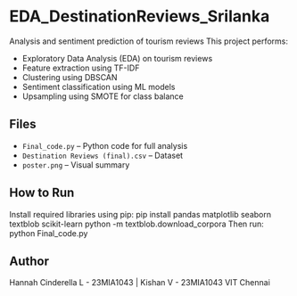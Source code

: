 # EDA_DestinationReviews_Srilanka
Analysis and sentiment prediction of tourism reviews
This project performs:
- Exploratory Data Analysis (EDA) on tourism reviews
- Feature extraction using TF-IDF
- Clustering using DBSCAN
- Sentiment classification using ML models
- Upsampling using SMOTE for class balance

## Files
- `Final_code.py` – Python code for full analysis
- `Destination Reviews (final).csv` – Dataset
- `poster.png` – Visual summary 

## How to Run
Install required libraries using pip:
pip install pandas matplotlib seaborn textblob scikit-learn python -m textblob.download_corpora
Then run:
python Final_code.py

## Author 
Hannah Cinderella L - 23MIA1043 | Kishan V - 23MIA1043
VIT Chennai
